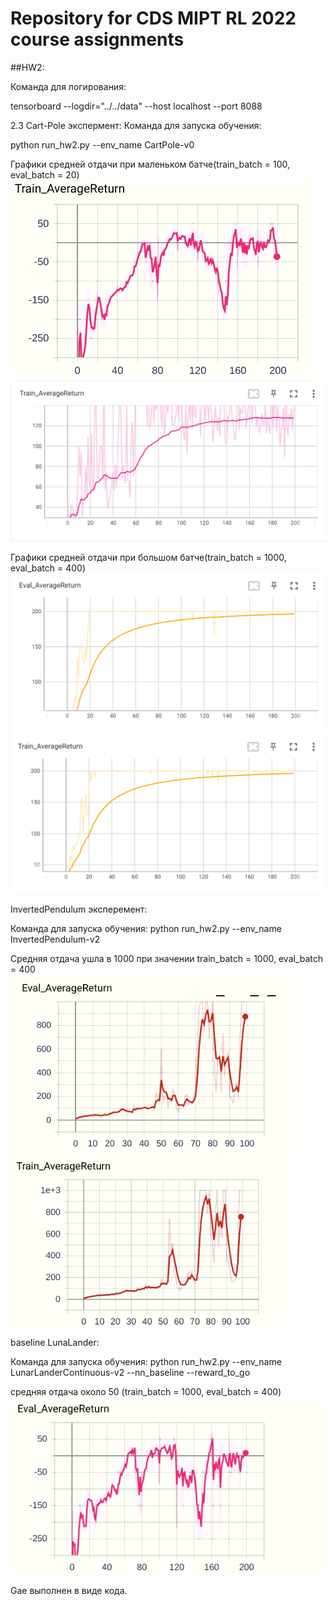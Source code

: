 # Repository for CDS MIPT RL 2022 course assignments
##HW2:

Команда для логирования:

tensorboard --logdir="../../data" --host localhost --port 8088

2.3 
Cart-Pole экспермент:
Команда для запуска обучения:

python run_hw2.py --env_name CartPole-v0

Графики средней отдачи при маленьком батче(train_batch = 100, eval_batch = 20)
![Image alt](https://github.com/Gricha1/mipt-rl-hw-2022/raw/HW_2_Gorbov/images/2.3_small_batch_val.png)
![Image alt](https://github.com/Gricha1/mipt-rl-hw-2022/raw/HW_2_Gorbov/images/2.3_small_batch_train.png)


Графики средней отдачи при большом батче(train_batch = 1000, eval_batch = 400)
![Image alt](https://github.com/Gricha1/mipt-rl-hw-2022/raw/HW_2_Gorbov/images/2.3_big_batch_eval.png)
![Image alt](https://github.com/Gricha1/mipt-rl-hw-2022/raw/HW_2_Gorbov/images/2.3_big_batch_train.png)


InvertedPendulum эксперемент:

Команда для запуска обучения:
python run_hw2.py --env_name InvertedPendulum-v2

Средняя отдача ушла в 1000 при значении train_batch = 1000, eval_batch = 400
![Image alt](https://github.com/Gricha1/mipt-rl-hw-2022/raw/HW_2_Gorbov/images/2.3_invert_eval.png)
![Image alt](https://github.com/Gricha1/mipt-rl-hw-2022/raw/HW_2_Gorbov/images/2.3_invert_train.png)


baseline LunaLander: 

Команда для запуска обучения:
python run_hw2.py --env_name LunarLanderContinuous-v2 --nn_baseline --reward_to_go

средняя отдача около 50 (train_batch = 1000, eval_batch = 400)
![Image alt](https://github.com/Gricha1/mipt-rl-hw-2022/raw/HW_2_Gorbov/images/2.3_luna_batch_eval.png)

Gae выполнен в виде кода.
